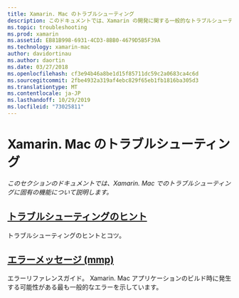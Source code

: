 ```yaml
---
title: Xamarin. Mac のトラブルシューティング
description: このドキュメントでは、Xamarin の開発に関する一般的なトラブルシューティングのヒントと、アセンブリを Mac アプリケーションにパッケージ化するツールである mmp によって生成されるエラーを一覧にした別のガイドへのリンクを示します。
ms.topic: troubleshooting
ms.prod: xamarin
ms.assetid: EB81B998-6931-4CD3-8BB0-4679D5B5F39A
ms.technology: xamarin-mac
author: davidortinau
ms.author: daortin
ms.date: 03/27/2018
ms.openlocfilehash: cf3e94b46a8be1d15f85711dc59c2a0683ca4c6d
ms.sourcegitcommit: 2fbe4932a319af4ebc829f65eb1fb1816ba305d3
ms.translationtype: MT
ms.contentlocale: ja-JP
ms.lasthandoff: 10/29/2019
ms.locfileid: "73025811"
---
```

# <a name="xamarinmac-troubleshooting"></a>Xamarin. Mac のトラブルシューティング 

_このセクションのドキュメントでは、Xamarin. Mac でのトラブルシューティングに固有の機能について説明します。_

## <a name="troubleshooting-tipsmactroubleshootingtroubleshootingmd"></a>[トラブルシューティングのヒント](~/mac/troubleshooting/troubleshooting.md)

トラブルシューティングのヒントとコツ。

## <a name="errors-messages-mmpmactroubleshootingmmp-errorsmd"></a>[エラーメッセージ (mmp)](~/mac/troubleshooting/mmp-errors.md)

エラーリファレンスガイド。 Xamarin. Mac アプリケーションのビルド時に発生する可能性がある最も一般的なエラーを示しています。
